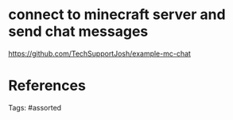 # connect to minecraft server and send chat messages
https://github.com/TechSupportJosh/example-mc-chat

# References

Tags:
    #assorted
